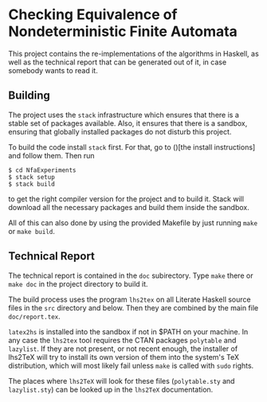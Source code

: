 Checking Equivalence of Nondeterministic Finite Automata
========================================================

This project contains the re-implementations of the algorithms in Haskell, as
well as the technical report that can be generated out of it, in case somebody
wants to read it.

Building
--------

The project uses the `stack` infrastructure which ensures that there is a stable
set of packages available. Also, it ensures that there is a sandbox, ensuring that
globally installed packages do not disturb this project.

To build the code install `stack` first. For that, go to
()[the install instructions] and follow them. Then run

    $ cd NfaExperiments
    $ stack setup
    $ stack build

to get the right compiler version for the project and to build it. Stack will
download all the necessary packages and build them inside the sandbox.

All of this can also done by using the provided Makefile by just running `make` or `make build`.

Technical Report
----------------

The technical report is contained in the `doc` subirectory. Type `make` there
or `make doc` in the project directory to build it.

The build process uses the program `lhs2tex` on all Literate Haskell
source files in the `src` directory and below. Then they are combined by the
main file `doc/report.tex`.

`latex2hs` is installed into the sandbox if not in $PATH on your machine.
In any case the `lhs2tex` tool requires the CTAN packages `polytable` and `lazylist`.
If they are not present, or not recent enough, the installer of lhs2TeX will
try to install its own version of them into the system's TeX distribution,
which will most likely fail unless `make` is called with `sudo` rights.

The places where `lhs2TeX` will look for these files (`polytable.sty` and
`lazylist.sty`) can be looked up in the `lhs2TeX` documentation.
